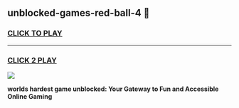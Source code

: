 
## unblocked-games-red-ball-4 👋
<h3>
<a href="https://premium.freeplayer.one?title=unblocked-games-red-ball-4&ref=14F">CLICK TO PLAY</a></h3>
<hr>

<h3>
<a href="https://premium.freeplayer.one?title=unblocked-games-red-ball-4&ref=14F">CLICK 2 PLAY</a>
  
</h3>

<a href="https://premium.freeplayer.one?title=unblocked-games-red-ball-4&ref=12F/"><img src="https://clearcache.store/games.png"></a>


**worlds hardest game unblocked: Your Gateway to Fun and Accessible Online Gaming**
